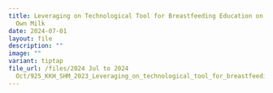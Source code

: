 ```yaml
---
title: Leveraging on Technological Tool for Breastfeeding Education on Mother’s
  Own Milk
date: 2024-07-01
layout: file
description: ""
image: ""
variant: tiptap
file_url: /files/2024 Jul to 2024
  Oct/925_KKH_SHM_2023_Leveraging_on_technological_tool_for_breastfeeding_education_on_Mother_s_Own_Milk__MOM_.pdf
---
```


